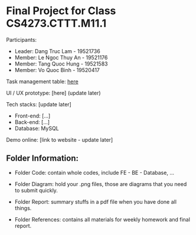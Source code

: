 # Final Project for Class CS4273.CTTT.M11.1

Participants:

- Leader: Dang Truc Lam - 19521736
- Member: Le Ngoc Thuy An - 19521176
- Member: Tang Quoc Hung - 19521583
- Member: Vo Quoc Binh - 19520417


Task management table: [here](https://comfortable-bayberry-7df.notion.site/Project-NMCNPM-878a23d0af2c4152b328de8d629a0c1a)

UI / UX prototype: [here] (update later)

Tech stacks: [update later]

- Front-end: [...]
- Back-end: [...]
- Database: MySQL

Demo online: [link to website - update later]

## Folder Information:

- Folder Code: contain whole codes, include FE - BE - Database, ...

- Folder Diagram: hold your .png files, those are diagrams that you need to submit quickly.

- Folder Report: summary stuffs in a pdf file when you have done all things.

- Folder References: contains all materials for weekly homework and final report.
